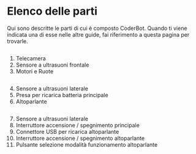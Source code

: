 # Elenco delle parti

Qui sono descritte le parti di cui è composto CoderBot. Quando ti viene indicata una di esse nelle altre guide, fai riferimento a questa pagina per trovarle.

<img :src="$withBase('/images/description/coderbotfront.jpg')">

1. Telecamera
2. Sensore a ultrasuoni frontale
3. Motori e Ruote

<img :src="$withBase('/images/description/coderbotsideright.jpg')">

4. Sensore a ultrasuoni laterale
5. Presa per ricarica batteria principale
6. Altoparlante

<img :src="$withBase('/images/description/coderbotsideleft.jpg')">

7. Sensore a ultrasuoni laterale
8. Interruttore accensione / spegnimento principale
9. Connettore USB per ricarica altoparlante
10. Interruttore accensione / spegnimento altoparlante
11. Pulsante selezione modalità funzionamento altoparlante



